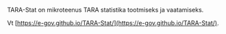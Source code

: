 TARA-Stat on mikroteenus TARA statistika tootmiseks ja vaatamiseks.

Vt [https://e-gov.github.io/TARA-Stat/](https://e-gov.github.io/TARA-Stat/).
